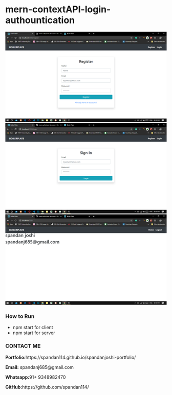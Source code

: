 # mern-contextAPI-login-authountication

<img src="https://raw.githubusercontent.com/spandan114/mern-contextAPI-login-authountication/master/server/Screenshot%20(34).png" alt="mern-login-autg" />

<img src="https://raw.githubusercontent.com/spandan114/mern-contextAPI-login-authountication/master/server/Screenshot%20(33).png" alt="mern-login-autg" />

<img src="https://raw.githubusercontent.com/spandan114/mern-contextAPI-login-authountication/master/server/Screenshot%20(32).png" alt="mern-login-autg" />

### How to Run
+ npm start for client
+ npm start for server

<h3>CONTACT ME </h3>
<div>
    <p><b>Portfolio:</b>https://spandan114.github.io/spandanjoshi-portfolio/</p>
</div
<div>
    <p><b>Email:</b> spandanj685@gmail.com </p>
</div>
<div>
    <p><b>Whatsapp:</b>91+ 9348982470 </p>
</div>
<div>
    <p><b>GitHub:</b>https://github.com/spandan114/</p>
</div
